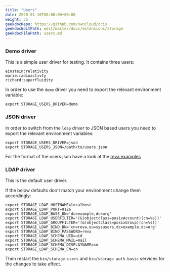 ```yaml
---
title: "Users"
date: 2020-01-16T00:00:00+00:00
weight: 35
geekdocRepo: https://github.com/owncloud/ocis
geekdocEditPath: edit/master/docs/extensions/storage
geekdocFilePath: users.md
---
```


### Demo driver

This is a simple user driver for testing. It contains three users:
```
einstein:relativity
marie:radioactivty
richard:superfluidity
```
In order to use the `demo` driver you need to export the relevant environment variable:
```
export STORAGE_USERS_DRIVER=demo
```

### JSON driver

In order to switch from the `ldap` driver to JSON based users you need to export the relevant environment variables:
```
export STORAGE_USERS_DRIVER=json
export STORAGE_USERS_JSON=/path/to/users.json
```

For the format of the users.json have a look at the [reva examples](https://github.com/cs3org/reva/blob/master/examples/separate/users.demo.json)

### LDAP driver

This is the default user driver.

If the below defaults don't match your environment change them accordingly:
```
export STORAGE_LDAP_HOSTNAME=localhost
export STORAGE_LDAP_PORT=9126
export STORAGE_LDAP_BASE_DN='dc=example,dc=org'
export STORAGE_LDAP_USERFILTER='(&(objectclass=posixAccount)(cn=%s))'
export STORAGE_LDAP_GROUPFILTER='(&(objectclass=posixGroup)(cn=%s))'
export STORAGE_LDAP_BIND_DN='cn=reva,ou=sysusers,dc=example,dc=org'
export STORAGE_LDAP_BIND_PASSWORD=reva
export STORAGE_LDAP_SCHEMA_UID=uid
export STORAGE_LDAP_SCHEMA_MAIL=mail
export STORAGE_LDAP_SCHEMA_DISPLAYNAME=sn
export STORAGE_LDAP_SCHEMA_CN=cn
```

Then restart the `bin/storage users` and `bin/storage auth-basic` services for the changes to take effect.
